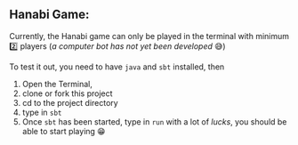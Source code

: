## Hanabi Game:

Currently, the Hanabi game can only be played in the terminal with minimum :two: players (*a computer bot has not yet been developed* :sweat_smile:) 

To test it out, you need to have `java` and `sbt` installed, then 
1. Open the Terminal, 
2. clone or fork this project
3. cd to the project directory
4. type in `sbt`
5. Once `sbt` has been started, type in `run` with a lot of *lucks*, you should be able to start playing :grin:
